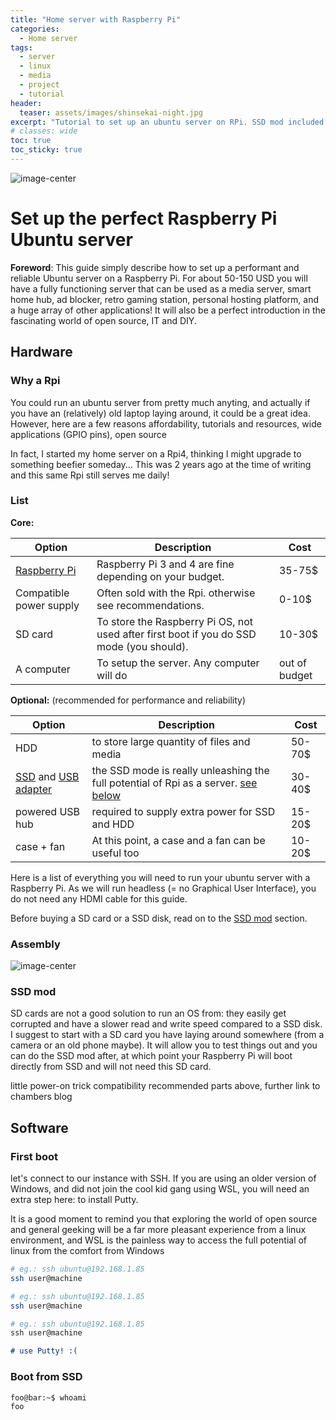 ```yaml
---
title: "Home server with Raspberry Pi"
categories:
  - Home server
tags:
  - server
  - linux
  - media
  - project
  - tutorial
header:
  teaser: assets/images/shinsekai-night.jpg
excerpt: "Tutorial to set up an ubuntu server on RPi. SSD mod included!"
# classes: wide
toc: true
toc_sticky: true
---
```


![image-center](/{{page.header.teaser}})

# Set up the perfect Raspberry Pi Ubuntu server

<div class="notice">

**Foreword**: This guide simply describe how to set up a performant and reliable Ubuntu server on a Raspberry Pi. For about 50-150 USD you will have a fully functioning server that can be used as a media server, smart home hub, ad blocker, retro gaming station, personal hosting platform, and a huge array of other applications! It will also be a perfect introduction in the fascinating world of open source, IT and DIY.

</div>

## Hardware

### Why a Rpi

You could run an ubuntu server from pretty much anyting, and actually if you have an (relatively) old laptop laying around, it could be a great idea. However, here are a few reasons affordability, tutorials and resources, wide applications (GPIO pins), open source

In fact, I started my home server on a Rpi4, thinking I might upgrade to something beefier someday... This was 2 years ago at the time of writing and this same Rpi still serves me daily!
### List
**Core:**

| Option | Description | Cost |
| ------ | ----------- | ---- |
| [Raspberry Pi](https://www.amazon.com/gp/product/B07TKFFCF1/ref=as_li_tl?ie=UTF8&tag=antoineglacet-20&camp=1789&creative=9325&linkCode=as2&creativeASIN=B07TKFFCF1&linkId=3727b43939cd326556c1309040702ea1)            | Raspberry Pi 3 and 4 are fine depending on your budget.  | 35-75$ |
| Compatible power supply | Often sold with the Rpi. otherwise see recommendations.  | 0-10$ |
| SD card                 | To store the Raspberry Pi OS, not used after first boot if you do SSD mode (you should).| 10-30$ |
| A computer              | To setup the server. Any computer will do | out of budget |

**Optional:** (recommended for performance and reliability)

| Option | Description | Cost |
| ------ | ----------- | ---- |
| HDD                  | to store large quantity of files and media  | 50-70$ |
| [SSD](https://www.amazon.com/gp/product/B01N5IB20Q/ref=as_li_tl?ie=UTF8&tag=antoineglacet-20&camp=1789&creative=9325&linkCode=as2&creativeASIN=B01N5IB20Q&linkId=14dce372402111def65e1f1eb0eaa816) and [USB adapter](https://www.amazon.com/gp/product/B00XLAZODE/ref=as_li_tl?ie=UTF8&tag=antoineglacet-20&camp=1789&creative=9325&linkCode=as2&creativeASIN=B00XLAZODE&linkId=68ecacf469a4133fe84854670b3785c3)  | the SSD mode is really unleashing the full potential of Rpi as a server. [see below](#ssd-mod)  | 30-40$ |
| powered USB hub      | required to supply extra power for SSD and HDD | 15-20$ |
| case + fan           | At this point, a case and a fan can be useful too | 10-20$ | 

Here is a list of everything you will need to run your ubuntu server with a Raspberry Pi. As we will run headless (= no Graphical User Interface), you do not need any HDMI cable for this guide.

Before buying a SD card or a SSD disk, read on to the [SSD mod](#ssd-mod) section.



### Assembly

![image-center](/assets/raspberrypi-assembly.gif)

### SSD mod
SD cards are not a good solution to run an OS from: they easily get corrupted and have a slower read and write speed compared to a SSD disk. I suggest to start with a SD card you have laying around somewhere (from a camera or an old phone maybe). It will allow you to test things out and you can do the SSD mod after, at which point your Raspberry Pi will boot directly from SSD and will not need this SD card.

little power-on trick
compatibility recommended parts above, further link to chambers blog

## Software

### First boot

let's connect to our instance with SSH. If you are using an older version of Windows, and did not join the cool kid gang using WSL, you will need an extra step here: to install Putty.

It is a good moment to remind you that exploring the world of open source and general geeking will be a far more pleasant experience from a linux environment, and WSL is the painless way to access the full potential of linux from the comfort from Windows

```sh linux codeCopyEnabled
# eg.: ssh ubuntu@192.168.1.85
ssh user@machine
```

```sh macOS codeCopyEnabled
# eg.: ssh ubuntu@192.168.1.85
ssh user@machine
```

```powershell windows>=10 codeCopyEnabled
# eg.: ssh ubuntu@192.168.1.85
ssh user@machine
```

```md windows<10 codeCopyEnabled
# use Putty! :(
```


### Boot from SSD

```console
foo@bar:~$ whoami
foo
```